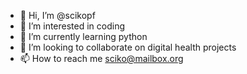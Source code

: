 - 👋 Hi, I’m @scikopf
- 👀 I’m interested in coding
- 🌱 I’m currently learning python
- 💞️ I’m looking to collaborate on digital health projects
- 📫 How to reach me sciko@mailbox.org

<!---
scikopf/scikopf is a ✨ special ✨ repository because its `README.md` (this file) appears on your GitHub profile.
You can click the Preview link to take a look at your changes.
--->
